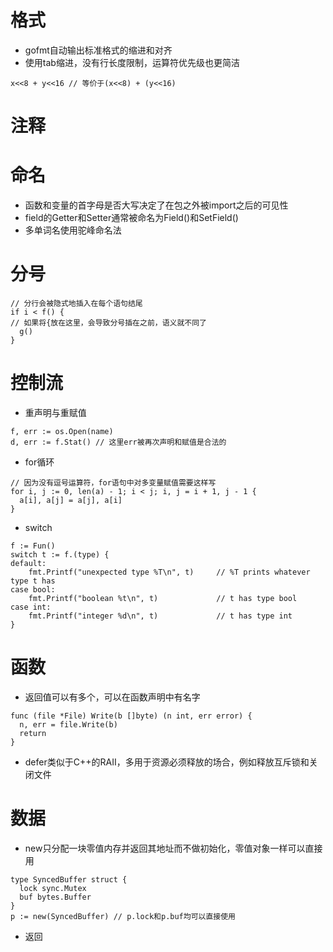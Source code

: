 # 格式
- gofmt自动输出标准格式的缩进和对齐
- 使用tab缩进，没有行长度限制，运算符优先级也更简洁
```golang
x<<8 + y<<16 // 等价于(x<<8) + (y<<16)
```

# 注释

# 命名
- 函数和变量的首字母是否大写决定了在包之外被import之后的可见性
- field的Getter和Setter通常被命名为Field()和SetField()
- 多单词名使用驼峰命名法

# 分号
```golang
// 分行会被隐式地插入在每个语句结尾
if i < f() {
// 如果将{放在这里，会导致分号插在之前，语义就不同了
  g()
}
```

# 控制流
- 重声明与重赋值
```golang
f, err := os.Open(name)
d, err := f.Stat() // 这里err被再次声明和赋值是合法的
```
- for循环
```golang
// 因为没有逗号运算符，for语句中对多变量赋值需要这样写
for i, j := 0, len(a) - 1; i < j; i, j = i + 1, j - 1 {
  a[i], a[j] = a[j], a[i]
}
```

- switch
```golang
f := Fun()
switch t := f.(type) {
default:
    fmt.Printf("unexpected type %T\n", t)     // %T prints whatever type t has
case bool:
    fmt.Printf("boolean %t\n", t)             // t has type bool
case int:
    fmt.Printf("integer %d\n", t)             // t has type int
}
```
# 函数
- 返回值可以有多个，可以在函数声明中有名字
```golang
func (file *File) Write(b []byte) (n int, err error) {
  n, err = file.Write(b)
  return 
}
```
- defer类似于C++的RAII，多用于资源必须释放的场合，例如释放互斥锁和关闭文件

# 数据
- new只分配一块零值内存并返回其地址而不做初始化，零值对象一样可以直接用
```golang
type SyncedBuffer struct {
  lock sync.Mutex
  buf bytes.Buffer
}
p := new(SyncedBuffer) // p.lock和p.buf均可以直接使用
```

- 返回
